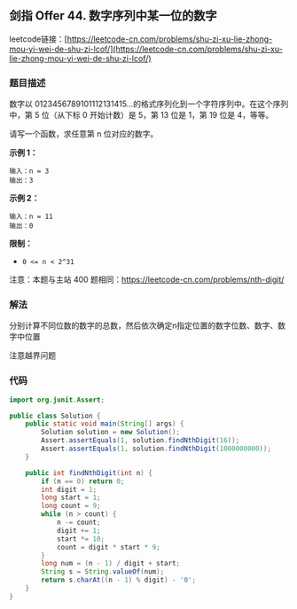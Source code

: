 ## 剑指 Offer 44. 数字序列中某一位的数字

leetcode链接：[https://leetcode-cn.com/problems/shu-zi-xu-lie-zhong-mou-yi-wei-de-shu-zi-lcof/](https://leetcode-cn.com/problems/shu-zi-xu-lie-zhong-mou-yi-wei-de-shu-zi-lcof/)

### 题目描述

数字以 0123456789101112131415…的格式序列化到一个字符序列中。在这个序列中，第 5 位（从下标 0 开始计数）是 5，第 13 位是 1，第 19 位是 4，等等。

请写一个函数，求任意第 n 位对应的数字。

**示例 1：**

```
输入：n = 3
输出：3
```

**示例 2：**

```
输入：n = 11
输出：0
```

**限制：**

- `0 <= n < 2^31`

注意：本题与主站 400 题相同：https://leetcode-cn.com/problems/nth-digit/

### 解法

分别计算不同位数的数字的总数，然后依次确定n指定位置的数字位数、数字、数字中位置

注意越界问题

### 代码

```java
import org.junit.Assert;

public class Solution {
    public static void main(String[] args) {
        Solution solution = new Solution();
        Assert.assertEquals(1, solution.findNthDigit(16));
        Assert.assertEquals(1, solution.findNthDigit(1000000000));
    }

    public int findNthDigit(int n) {
        if (n == 0) return 0;
        int digit = 1;
        long start = 1;
        long count = 9;
        while (n > count) {
            n -= count;
            digit += 1;
            start *= 10;
            count = digit * start * 9;
        }
        long num = (n - 1) / digit + start;
        String s = String.valueOf(num);
        return s.charAt((n - 1) % digit) - '0';
    }
}

```
